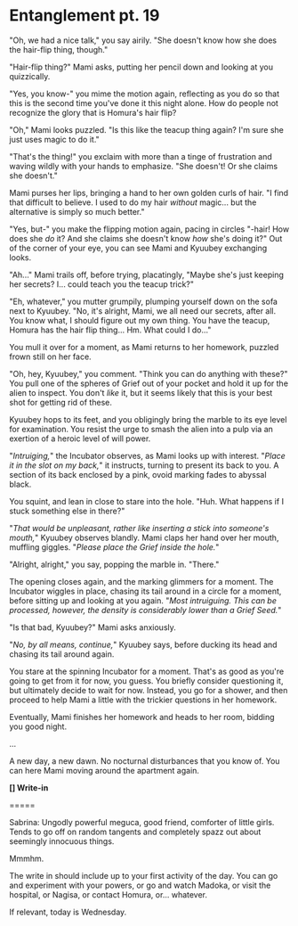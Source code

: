 # Entanglement pt. 19

"Oh, we had a nice talk," you say airily. "She doesn't know how she does the hair-flip thing, though."

"Hair-flip thing?" Mami asks, putting her pencil down and looking at you quizzically.

"Yes, you know-" you mime the motion again, reflecting as you do so that this is the second time you've done it this night alone. How do people not recognize the glory that is Homura's hair flip?

"Oh," Mami looks puzzled. "Is this like the teacup thing again? I'm sure she just uses magic to do it."

"That's the thing!" you exclaim with more than a tinge of frustration and waving wildly with your hands to emphasize. "She doesn't! Or she claims she doesn't."

Mami purses her lips, bringing a hand to her own golden curls of hair. "I find that difficult to believe. I used to do my hair *without* magic... but the alternative is simply so much better."

"Yes, but-" you make the flipping motion again, pacing in circles "-hair! How does she *do* it? And she claims she doesn't know *how* she's doing it?" Out of the corner of your eye, you can see Mami and Kyuubey exchanging looks.

"Ah..." Mami trails off, before trying, placatingly, "Maybe she's just keeping her secrets? I... could teach you the teacup trick?"

"Eh, whatever," you mutter grumpily, plumping yourself down on the sofa next to Kyuubey. "No, it's alright, Mami, we all need our secrets, after all. You know what, I should figure out my own thing. You have the teacup, Homura has the hair flip thing... Hm. What could I do..."

You mull it over for a moment, as Mami returns to her homework, puzzled frown still on her face.

"Oh, hey, Kyuubey," you comment. "Think you can do anything with these?" You pull one of the spheres of Grief out of your pocket and hold it up for the alien to inspect. You don't *like* it, but it seems likely that this is your best shot for getting rid of these.

Kyuubey hops to its feet, and you obligingly bring the marble to its eye level for examination. You resist the urge to smash the alien into a pulp via an exertion of a heroic level of will power.

"*Intruiging,*" the Incubator observes, as Mami looks up with interest. "*Place it in the slot on my back,*" it instructs, turning to present its back to you. A section of its back enclosed by a pink, ovoid marking fades to abyssal black.

You squint, and lean in close to stare into the hole. "Huh. What happens if I stuck something else in there?"

"*That would be unpleasant, rather like inserting a stick into someone's mouth,*" Kyuubey observes blandly. Mami claps her hand over her mouth, muffling giggles. "*Please place the Grief inside the hole.*"

"Alright, alright," you say, popping the marble in. "There."

The opening closes again, and the marking glimmers for a moment. The Incubator wiggles in place, chasing its tail around in a circle for a moment, before sitting up and looking at you again. "*Most intruiguing. This can be processed, however, the density is considerably lower than a Grief Seed.*"

"Is that bad, Kyuubey?" Mami asks anxiously.

"*No, by all means, continue,*" Kyuubey says, before ducking its head and chasing its tail around again.

You stare at the spinning Incubator for a moment. That's as good as you're going to get from it for now, you guess. You briefly consider questioning it, but ultimately decide to wait for now. Instead, you go for a shower, and then proceed to help Mami a little with the trickier questions in her homework.

Eventually, Mami finishes her homework and heads to her room, bidding you good night.

...

A new day, a new dawn. No nocturnal disturbances that you know of. You can here Mami moving around the apartment again.

**\[] Write-in**

\=====​

Sabrina: Ungodly powerful meguca, good friend, comforter of little girls. Tends to go off on random tangents and completely spazz out about seemingly innocuous things.

Mmmhm.

The write in should include up to your first activity of the day. You can go and experiment with your powers, or go and watch Madoka, or visit the hospital, or Nagisa, or contact Homura, or... whatever.

If relevant, today is Wednesday.
